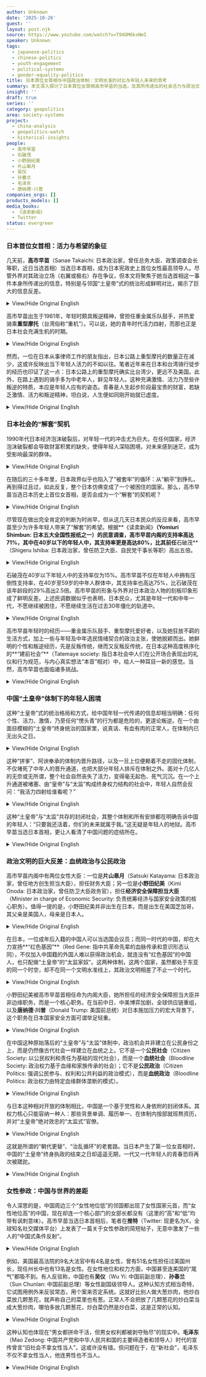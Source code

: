 ```yaml
---
author: Unknown
date: '2025-10-26'
guest: ''
layout: post.njk
source: https://www.youtube.com/watch?v=T9XOM6kxNmI
speaker: Unknown
tags:
  - japanese-politics
  - chinese-politics
  - youth-engagement
  - political-systems
  - gender-equality-politics
title: 日本首位女首相与中国政治体制：文明水准的对比与年轻人未来的思考
summary: 本文深入探讨了日本首位女首相高市早苗的当选，及其所传递出的社会活力与政治文明信息，并将其与中国当前的政治体制和年轻人面临的困境进行对比。文章分析了日本经济泡沫破裂后年轻人的“躺平”现象，以及高市早苗的当选如何为日本社会带来解套的希望。同时，文章批判了中国“土皇帝”式的封闭体制对年轻人活力和上升通道的扼杀，强调了公民政治与血统政治的本质区别，并探讨了女性在两国政治参与中的巨大反差。
insight: ''
draft: true
series: ''
category: geopolitics
area: society-systems
project:
  - china-analysis
  - geopolitics-watch
  - historical-insights
people:
  - 高市早苗
  - 石破茂
  - 小野田纪美
  - 片山皋月
  - 吴仪
  - 孙春兰
  - 毛泽东
  - 唐纳德·川普
companies_orgs: []
products_models: []
media_books:
  - 《读卖新闻》
  - Twitter
status: evergreen
---
```

### 日本首位女首相：活力与希望的象征

几天前，**高市早苗**（Sanae Takaichi: 日本政治家，曾任总务大臣、政策调查会长等职，近日当选首相）当选日本首相，成为日本宪政史上首位女性最高领导人。尽管外界对其政治立场（右翼或极右）存在争议，但本文将聚焦于她当选首相这一事件本身所传递出的信息，特别是与邻国“土皇帝”式的统治形成鲜明对比，揭示了巨大的信息反差。

<details>
<summary>View/Hide Original English</summary>
<p class="english-text">大家好,今天讲讲日本的女首相和中国的土皇帝几天前高士早苗当选日本首相成为日本宪政史上第一位女性最高领导人有人说她是右翼,有人说她是极右 今天我们先不讲他的政治倾向我们讲一下他当选日本首相这个现象本身给外界传递出的信息尤其是跟邻国的土皇帝相比日本的第一位女首相传递出了巨大的信息反差</p>
</details>

高市早苗出生于1961年，年轻时颇具叛逆精神，曾担任重金属乐队鼓手，并热爱骑乘**重型摩托**（台湾俗称“重机”）。可以说，她的青年时代活力四射，而那也正是日本社会充满生机的时期。

<details>
<summary>View/Hide Original English</summary>
<p class="english-text">高石早苗出生于1961年年轻的时候比较叛逆做过重金属乐队的鼓手喜欢骑重型摩托台湾叫重机可以说年轻的时候活力四射他的学生时代也正是日本活力四射的时段</p>
</details>

然而，一位在日本从事律师工作的朋友指出，日本公路上重型摩托的数量正在减少，这或许反映出当下年轻人活力的不如以往。笔者近年来在日本和台湾骑行徒步的经历也印证了这一点：日本公路上的重型摩托确实比台湾少，更远不及美国。此外，在路上遇到的骑手多为中老年人，鲜见年轻人。这种充满激情、活力乃至些许叛逆的特质，本应是年轻人应有的姿态。青春是人生起步阶段最宝贵的财富，若缺乏激情、活力和叛逆精神，坦白说，人生便如同刚开始就已虚度。

<details>
<summary>View/Hide Original English</summary>
<p class="english-text">一位在日本做律师的朋友说日本公路上的重型摩托越来越少了说明年轻人的活力不如以前这几年我有几次在日本台湾骑车徒步日本公路上的重型摩托的确比台湾少当然比美国的更少 而且在公路上遇到的很多骑手是中老年人年轻人不多激情活力再加一点点叛逆这本来是年轻人应当有的样子年轻是人生起步时段最宝贵的财富如果没有激情没有活力没有一点叛逆老实讲等于人生刚开始就白活了</p>
</details>

### 日本社会的“解套”契机

1990年代日本经济泡沫破裂后，对年轻一代的冲击尤为巨大。在任何国家，经济泡沫破裂都会导致财富积累的缺失，使得年轻人深陷困境，对未来感到迷茫，成为受影响最深的群体。

<details>
<summary>View/Hide Original English</summary>
<p class="english-text">1990年代日本经济泡沫破裂以后对年轻人的打击是最大的在任何国家都是这样经济泡沫破裂缺少财富积累被深深套牢又看不到未来的年轻人是冲击最大的一个群体</p>
</details>

在随后的三十多年里，日本政界似乎也陷入了“被套牢”的循环：从“躺平”到挣扎，再到得过且过，如此反复，整个日本仿佛变成了一个被困住的国家。那么，高市早苗当选日本历史上首位女首相，是否会成为一个“解套”的契机呢？

<details>
<summary>View/Hide Original English</summary>
<p class="english-text">三十多年当中日本政界似乎也成了被套牢的一代躺平挣扎得过且过再躺平再挣扎再得过且过整个日本似乎就成了一个被套牢的国家高士早苗当选日本历史上第一位女首相会不会是一个解套的契机呢</p>
</details>

尽管现在做出完全肯定的判断为时尚早，但从这几天日本民众的反应来看，高市早苗至少为许多年轻人带来了“解套”的希望。根据**《读卖新闻》**（Yomiuri Shimbun: 日本五大全国性报纸之一）的民意调查，高市早苗内阁的支持率高达71%，其中在40岁以下的年轻人中，其支持率更是高达80%，比其前任**石破茂**（Shigeru Ishiba: 日本政治家，曾任防卫大臣、自民党干事长等职）高出五倍。

<details>
<summary>View/Hide Original English</summary>
<p class="english-text">现在做一个完全肯定判断肯定为时尚早但从这几天日本民众的反应来看高市早苗至少让很多年轻人看到了解套的希望根据独卖新闻的民调高市早苗内阁的支持率高达71%其中他在40岁以下的年轻人当中支持率高达80%比他的前任高出5倍</p>
</details>

石破茂在40岁以下年轻人中的支持率仅为15%。高市早苗不仅在年轻人中拥有压倒性支持率，在40岁至59岁的中年人群体中，其支持率也高达75%，比石破茂在该年龄段的29%高出2.5倍。高市早苗的形象与外界对日本政治人物的刻板印象形成了鲜明反差。上述民调数据似乎也表明，日本民众，尤其是年轻一代和中年一代，不愿继续被困住，不愿继续生活在过去30年僵化的轨道中。

<details>
<summary>View/Hide Original English</summary>
<p class="english-text">他的前任石破茂在40岁以下的年轻人中的支持率只有15%不仅在年轻人中高市早苗拥有压倒性的支持率而且在40岁到59岁的中年人当中他的支持率也高达75% 比前任高出了2.5倍他的前任石破茂在这个年龄段的中年人中支持率只有29%高市早苗跟外界对日本政治人物的刻板印象形成鲜明反差上面的民调数字似乎也在表明日本民众尤其是年轻一代和中年一代不愿意继续被套牢不愿继续生活在过去30年的死板轨道当中</p>
</details>

高市早苗年轻时的经历——重金属乐队鼓手、重型摩托爱好者，以及她狂放不羁的生活方式，加上一些与年轻及中年选民情绪契合的政治主张，使她脱颖而出。她鲜明的个性和叛逆经历，先是反叛传统，继而又反叛反传统，在日本这种高度秩序化的**“建前社会”**（Tatemaye society: 指日本社会中人们在公开场合表现出的礼仪和行为规范，与内心真实想法“本音”相对）中，给人一种耳目一新的感觉。当然，高市早苗也面临诸多挑战。

<details>
<summary>View/Hide Original English</summary>
<p class="english-text">高士早苗年轻时候的经历重金属乐队鼓手爱好重机摩托还有他狂放不羁的生活方式加上一些给年轻选民和中年选民情绪合拍的主张让他脱颖而出 他鲜明的个性和叛逆经历先是叛逆传统然后又叛逆反传统在日本那种高度秩序化的塔台玛耶社会给人眼前一亮的感觉高市早苗面临很多挑战</p>
</details>

### 中国“土皇帝”体制下的年轻人困境

这种“土皇帝”式的统治格局和方式，给中国年轻一代传递的信息却相当明确：任何个性、活力、激情，乃至任何“愣头青”的行为都是危险的，更遑论叛逆。在一个由面目模糊的“土皇帝”终身统治的国家里，说真话、有血有肉的正常人，在体制内已无出头之日。

<details>
<summary>View/Hide Original English</summary>
<p class="english-text">这种格局这种统治方式给中国年轻一代传递的信息相当明确任何个性任何活力激情任何愣脚都是危险的更别说叛逆了一个面无人色的土皇帝终身统治的国家说人话有人色的正常人在体制中不再有出头之日</p>
</details>

这种“拼爹”、阿谀奉承的体制内晋升路径，以及一旦上位便赖着不走的固化体制，不仅堵死了中年人的晋升通道，也把大部分年轻人排斥在体制之外。面对十几亿人的无奈或无所谓，整个社会自然丧失了活力，变得毫无起色、死气沉沉。在一个上升通道被堵塞、由“皇帝”与“太监”构成终身权力结构的社会中，年轻人自然会反问：“我活力四射给谁看呢？”

<details>
<summary>View/Hide Original English</summary>
<p class="english-text">这种拼爹装孙子的体制内晋升路径这种上了台就赖着不下来的固化体制堵死了中年人晋升的道路把大部分年轻人堵在了体制外面十几亿人无可奈何或根本就觉得无所谓 整个社会就丧失了活力丧失活力毫无起色毫无声色就成了自然而然的结果面对一个堵塞了上升通道的皇帝太监是终身之权力结构年轻人自然会问我活力四射给谁看啊</p>
</details>

这种“土皇帝”与“太监”共存的封闭社会，其整个体制和所有安排都在明确告诉中国的年轻人：“只要我还活着，你们的未来就属于我。”这无疑是年轻人的地狱。高市早苗当选日本首相，更让人看清了中国问题的症结所在。

<details>
<summary>View/Hide Original English</summary>
<p class="english-text">这种土皇帝家太监的封闭社会他的整个体制他的所有安排都在告诉中国的年轻人只要我还活着你们的未来就是属于我的这是年轻人的地狱高士早苗当选日本首相更让人看清了中国的问题所在</p>
</details>

### 政治文明的巨大反差：血统政治与公民政治

高市早苗内阁中有两位女性大臣：一位是**片山皋月**（Satsuki Katayama: 日本政治家，曾任地方创生担当大臣），担任财务大臣；另一位是**小野田纪美**（Kimi Onoda: 日本政治家，曾任防卫大臣政务官），担任**经济安全保障担当大臣**（Minister in charge of Economic Security: 负责统筹经济与国家安全政策的核心职务）。值得一提的是，小野田纪美并非出生在日本，而是出生在美国芝加哥，其父亲是美国人，母亲是日本人。

<details>
<summary>View/Hide Original English</summary>
<p class="english-text">高市早苗内阁中有两位女性大臣一位是片山皋月担任财务大臣另一位是小野田继美担任经济安全保障担当大臣值得一提的是小野田继美并不出生在日本而是出生在美国的芝加哥她父亲是美国人母亲是日本人</p>
</details>

在日本，一位成年后入籍的中国人可以当选国会议员；而同一时代的中国，却在大力宣扬**“红色基因”**（Red Gene: 指中共革命先辈的血脉传承和意识形态认同），不仅加入中国籍的外国人难以获得政治机会，就连没有“红色基因”的中国人，也只配做“土皇帝”的“太监家奴”。这两种体制，这两个国家，虽然都处于东亚的同一个时空，却不在同一个文明水准线上，其政治文明相差了不止一个时代。

<details>
<summary>View/Hide Original English</summary>
<p class="english-text">在日本一位成年后入籍的中国人可以选上国会议员而同一时代的中国却在大讲红色基因不但加入中国籍的外国人没戏而且没有红色基因的中国人也只配做土皇帝的太监家奴这两种体制这两个国家虽然都处于东亚同一个时空却不在同一个文明水准线上政治文明相差了好几个时代</p>
</details>

小野田纪美被高市早苗首相任命为内阁大臣，她所担任的经济安全保障担当大臣并非边缘职务，而是一个核心职务。在当前中日、中美博弈加剧，全球供应链重组，以及**唐纳德·川普**（Donald Trump: 美国前总统）对日本施加压力的宏大背景下，这个职务在日本国家安全方面可谓举足轻重。

<details>
<summary>View/Hide Original English</summary>
<p class="english-text">小野田吉美还被高市早苗首相任命为内阁大臣她担任的经济安全保障担当大臣不是一个边缘职务而是一个核心职务在当今中日博弈中美博弈全球供应链重组川普对日本拙拙逼人的大背景下这个职务在日本国家安全方面可以说举足轻重</p>
</details>

在中国这种原始落后的“土皇帝”与“太监”体制中，政治机会并非建立在公民身份之上，而是仍然像古代社会一样建立在血统之上。它不是一个**公民社会**（Citizen Society: 以公民权利和责任为基础的现代社会），而是一个**血统社会**（Bloodline Society: 政治权力基于血缘和家族传承的社会）；它不是**公民政治**（Citizen Politics: 强调公民参与、权利和公共利益的政治模式），而是**血统政治**（Bloodline Politics: 政治权力由特定血缘群体垄断的模式）。

<details>
<summary>View/Hide Original English</summary>
<p class="english-text">在中国这种原始落后的土皇的一家太监体制中政治机会不是建立在公民身份上的而是仍然像古代社会一样建立在血统之上它不是一个公民社会它是一个血统社会它不是公民政治它是血统政治</p>
</details>

与日本这种相对开放的体制相比，中国是一个基于党性和人身依附的封闭体系。其权力核心只能容纳一种人：那些背景单调、履历单一、在体制内按部就班熬资历，并对“土皇帝”绝对效忠的“太监式”官僚。

<details>
<summary>View/Hide Original English</summary>
<p class="english-text">跟日本这个相对开放的体制相比中国是一个基于党性和人身依附的封闭体系它的权力核心只能笼得下一种人就是那种背景单调履历单一在体制内按部就班熬上来对土皇帝绝对效忠的太监性官僚</p>
</details>

这就是所谓的“朝代更替”、“治乱循环”的老套路。当日本产生了第一位女首相时，中国的“土皇帝”终身执政的结束之日却遥遥无期，一代又一代年轻人的青春恐将再次被蹉跎。

<details>
<summary>View/Hide Original English</summary>
<p class="english-text">这就是所谓的朝代更替治乱循环的老套路日本产生了第一位女首相中国的土皇帝终身执政结束之日遥遥无期一代年轻人的青春又要被蹉跎掉了</p>
</details>

### 女性参政：中国与世界的差距

令人深思的是，中国周边三个“女性地位低”的邻国都出现了女性国家元首，而“女性地位高”的中国，现在却连一个核心部门的女部长都没有（这里的“高”和“低”均带有讽刺意味）。高市早苗当选日本首相后，笔者在**推特**（Twitter: 现更名为X，全球知名社交媒体平台）上发表了一篇关于女性参政的简短帖子，无意中激发了一些人的“中国式条件反射”。

<details>
<summary>View/Hide Original English</summary>
<p class="english-text">中国周边这三个女性地位低的邻国都出现了女性国家元首而女性地位高的中国现在却连个核心部门的女部长都没有当然这里的高和低都是假引号的高市早苗当选日本首相以后我在推特上发了个简短的帖子就女性参政发了点感慨无意中激发了一些人的中国式条件反射</p>
</details>

例如，美国最高法院的9名大法官中有4名是女性，曾有51名女性担任过美国州长，现任州长中也有13名是女性。在女性地位和权力方面，中国甚至连美国的“尾气”都吸不到。有人反驳称，中国也有**吴仪**（Wu Yi: 中国前副总理）、**孙春兰**（Sun Chunlan: 中国前副总理）等女性副国级领导人。这种认知方式相当奇特，它试图用例外来反驳常态，用个案来否定系统。这就好比别人做大葱炒肉，他炒白菜放几颗葱花，就声称自己的菜里也有葱。正常人不会把放了几颗葱花的炒白菜当成大葱炒肉，哪怕多放几颗葱花，炒白菜仍然是炒白菜，这是正常的认知。

<details>
<summary>View/Hide Original English</summary>
<p class="english-text">美国最高法院9名大法官中有4名是女性51名女性做过美国的州长现任的州长中有13名是女性在女性地位和权力方面中国习美国的尾气都习不到也有人反驳说中国也有吴怡、孙春兰等女性副国际领导 这种认知相当奇特就是用例外反驳常态用个案否定系统这就好比别人大葱炒肉他炒白菜放几颗葱花就说自己的菜里也有葱正常人不会把放了葱花的炒白菜当成大葱炒肉哪怕多放几颗葱花炒白菜仍然是炒白菜这是正常认知</p>
</details>

这种认知也体现在“男女都拼命干活，但男女权利都被剥夺殆尽”的现实中。**毛泽东**（Mao Zedong: 中国共产党和中华人民共和国的主要缔造者和领导人）时代的宣传曾言“旧社会不拿女性当人”，这或许没有错。但问题在于，在“新社会”，毛泽东不仅不拿女性当人，他连男性也不当人。

<details>
<summary>View/Hide Original English</summary>
<p class="english-text">比男男女女都拼命去干活把男男女女的权利都剥夺得一干二净毛的宣传猴舍说旧社会不拿女性当人这可能没有错问题是新社会毛不但不拿女性当人他拿男性也不当人</p>
</details>
